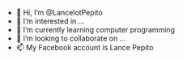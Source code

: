 - 👋 Hi, I’m @LancelotPepito
- 👀 I’m interested in ...
- 🌱 I’m currently learning computer programming
- 💞️ I’m looking to collaborate on ...
- 📫 My Facebook account is Lance Pepito

<!---
LancelotPepito/LancelotPepito is a ✨ special ✨ repository because its `README.md` (this file) appears on your GitHub profile.
You can click the Preview link to take a look at your changes.
--->

